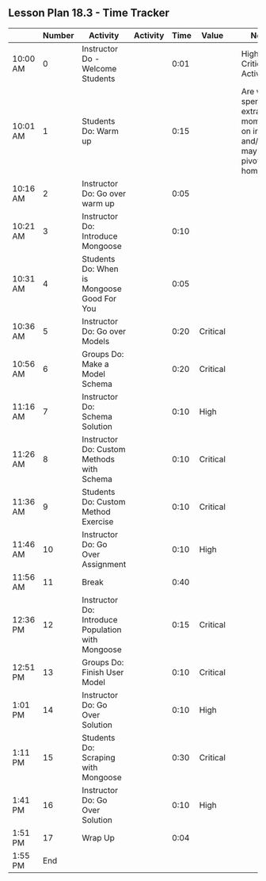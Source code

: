 ## Lesson Plan 18.3 - Time Tracker

|          | Number | Activity                                          | Activity | Time | Value    |     | Notes                                                                           |
| -------- | ------ | ------------------------------------------------- | -------- | ---- | -------- | --- | ------------------------------------------------------------------------------- |
| 10:00 AM | 0      | Instructor Do - Welcome Students                  |          | 0:01 |          |     | High or Critical Activities:                                                    |
| 10:01 AM | 1      | Students Do: Warm up                              |          | 0:15 |          |     | Are worth spending extra moments on in class and/or may be pivotal to homework. |
| 10:16 AM | 2      | Instructor Do: Go over warm up                    |          | 0:05 |          |     |                                                                                 |
| 10:21 AM | 3      | Instructor Do: Introduce Mongoose                 |          | 0:10 |          |     |                                                                                 |
| 10:31 AM | 4      | Students Do: When is Mongoose Good For You        |          | 0:05 |          |     |                                                                                 |
| 10:36 AM | 5      | Instructor Do: Go over Models                     |          | 0:20 | Critical |     |                                                                                 |
| 10:56 AM | 6      | Groups Do: Make a Model Schema                  |          | 0:20 | Critical |     |                                                                                 |
| 11:16 AM | 7      | Instructor Do: Schema Solution                    |          | 0:10 | High     |     |                                                                                 |
| 11:26 AM | 8      | Instructor Do: Custom Methods with Schema         |          | 0:10 | Critical |     |                                                                                 |
| 11:36 AM | 9      | Students Do: Custom Method Exercise               |          | 0:10 | Critical |     |                                                                                 |
| 11:46 AM | 10     | Instructor Do: Go Over Assignment                 |          | 0:10 | High     |     |                                                                                 |
| 11:56 AM | 11     | Break                                             |          | 0:40 |          |     |                                                                                 |
| 12:36 PM | 12     | Instructor Do: Introduce Population with Mongoose |          | 0:15 | Critical |     |                                                                                 |
| 12:51 PM | 13     | Groups Do: Finish User Model                    |          | 0:10 | Critical |     |                                                                                 |
| 1:01 PM  | 14     | Instructor Do: Go Over Solution                   |          | 0:10 | High     |     |                                                                                 |
| 1:11 PM  | 15     | Students Do: Scraping with Mongoose               |          | 0:30 | Critical |     |                                                                                 |
| 1:41 PM  | 16     | Instructor Do: Go Over Solution                   |          | 0:10 | High     |     |                                                                                 |
| 1:51 PM  | 17     | Wrap Up                                           |          | 0:04 |          |     |                                                                                 |
| 1:55 PM  | End    |                                                   |          |      |          |     |                                                                                 |
